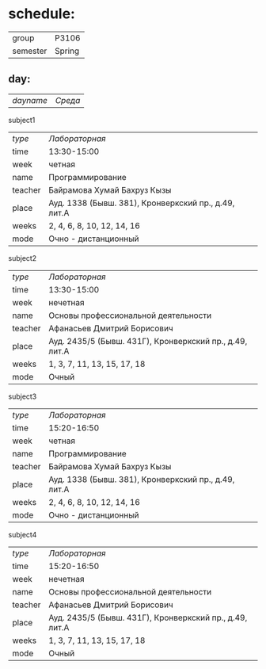 # schedule:

|||
|---|---|
| group | P3106 |
| semester | Spring |
## day:

|||
|---|---|
| *dayname* | *Среда* |
subject1

|||
|---|---|
| *type* | *Лабораторная* |
| time | 13:30-15:00 |
| week | четная |
| name | Программирование |
| teacher | Байрамова Хумай Бахруз Кызы |
| place | Ауд. 1338 (Бывш. 381), Кронверкский пр., д.49, лит.А |
| weeks | 2, 4, 6, 8, 10, 12, 14, 16 |
| mode | Очно - дистанционный |


subject2

|||
|---|---|
| *type* | *Лабораторная* |
| time | 13:30-15:00 |
| week | нечетная |
| name | Основы профессиональной деятельности |
| teacher | Афанасьев Дмитрий Борисович |
| place | Ауд. 2435/5 (Бывш. 431Г), Кронверкский пр., д.49, лит.А |
| weeks | 1, 3, 7, 11, 13, 15, 17, 18 |
| mode | Очный |


subject3

|||
|---|---|
| *type* | *Лабораторная* |
| time | 15:20-16:50 |
| week | четная |
| name | Программирование |
| teacher | Байрамова Хумай Бахруз Кызы |
| place | Ауд. 1338 (Бывш. 381), Кронверкский пр., д.49, лит.А |
| weeks | 2, 4, 6, 8, 10, 12, 14, 16 |
| mode | Очно - дистанционный |


subject4

|||
|---|---|
| *type* | *Лабораторная* |
| time | 15:20-16:50 |
| week | нечетная |
| name | Основы профессиональной деятельности |
| teacher | Афанасьев Дмитрий Борисович |
| place | Ауд. 2435/5 (Бывш. 431Г), Кронверкский пр., д.49, лит.А |
| weeks | 1, 3, 7, 11, 13, 15, 17, 18 |
| mode | Очный |









